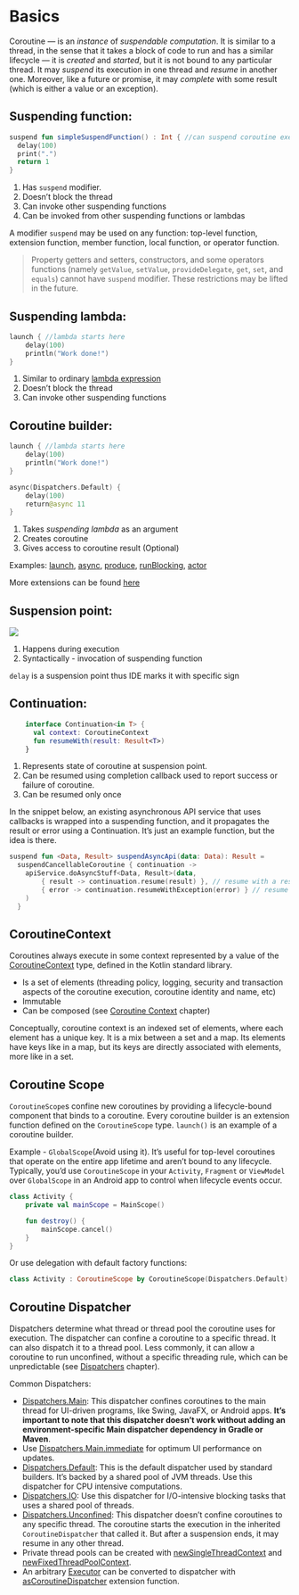 
# Basics

Coroutine — is an *instance* of *suspendable computation*. It is similar to a thread, in the sense that it takes a block of code to run and has a similar lifecycle — it is *created* and *started*, but it is not bound to any particular thread. It may *suspend* its execution in one thread and *resume* in another one. Moreover, like a future or promise, it may *complete* with some result (which is either a value or an exception).

## **Suspending function:**

```kotlin
suspend fun simpleSuspendFunction() : Int { //can suspend coroutine execution
  delay(100)
  print(".")
  return 1
}
```

1. Has `suspend` modifier.
2. Doesn’t block the thread
3. Can invoke other suspending functions
4. Can be invoked from other suspending functions or lambdas

A modifier `suspend` may be used on any function: top-level function, extension function, member function, local function, or operator function.

>Property getters and setters, constructors, and some operators functions (namely `getValue`, `setValue`, `provideDelegate`, `get`, `set`, and `equals`) cannot have `suspend` modifier. These restrictions may be lifted in the future.

## **Suspending lambda:**

```kotlin
launch { //lambda starts here
    delay(100)
    println("Work done!")
}
```

1. Similar to ordinary [lambda expression](https://kotlinlang.org/docs/reference/lambdas.html)
2. Doesn’t block the thread
3. Can invoke other suspending functions

## **Coroutine builder:**

```kotlin
launch { //lambda starts here
    delay(100)
    println("Work done!")
}
```

```kotlin
async(Dispatchers.Default) {
    delay(100)
    return@async 11
}
```
1. Takes *suspending lambda* as an argument
2. Creates coroutine
3. Gives access to coroutine result (Optional)

Examples: [launch](https://kotlin.github.io/kotlinx.coroutines/kotlinx-coroutines-core/kotlinx.coroutines/launch.html), [async](https://kotlin.github.io/kotlinx.coroutines/kotlinx-coroutines-core/kotlinx.coroutines/async.html), [produce](https://kotlin.github.io/kotlinx.coroutines/kotlinx-coroutines-core/kotlinx.coroutines.channels/produce.html), [runBlocking](https://kotlin.github.io/kotlinx.coroutines/kotlinx-coroutines-core/kotlinx.coroutines/run-blocking.html), [actor](https://kotlin.github.io/kotlinx.coroutines/kotlinx-coroutines-core/kotlinx.coroutines.channels/actor.html)

More extensions can be found [here](https://kotlin.github.io/kotlinx.coroutines/kotlinx-coroutines-core/kotlinx.coroutines/-coroutine-scope/)

## **Suspension point:**

![](https://github.com/uptechteam/android-cookbook/blob/chapter/coroutines-basics/Coroutines/Screen%20Shot%202019-12-13%20at%202.57.25%20PM.png)

1. Happens during execution
2. Syntactically - invocation of suspending function

`delay` is a suspension point thus IDE marks it with specific sign

## **Continuation:**
```kotlin
    interface Continuation<in T> {
      val context: CoroutineContext
      fun resumeWith(result: Result<T>)
    }
```
1. Represents state of coroutine at suspension point.
2. Can be resumed using completion callback used to report success or failure of coroutine.
3. Can be resumed only once

In the snippet below, an existing asynchronous API service that uses callbacks is wrapped into a suspending function, and it propagates the result or error using a Continuation. It’s just an example function, but the idea is there.
```kotlin
suspend fun <Data, Result> suspendAsyncApi(data: Data): Result =
  suspendCancellableCoroutine { continuation ->
    apiService.doAsyncStuff<Data, Result>(data,
        { result -> continuation.resume(result) }, // resume with a result
        { error -> continuation.resumeWithException(error) } // resume with an error
    )
  }
```
## CoroutineContext

Coroutines always execute in some context represented by a value of the [CoroutineContext](https://kotlinlang.org/api/latest/jvm/stdlib/kotlin.coroutines/-coroutine-context/) type, defined in the Kotlin standard library.

- Is a set of elements (threading policy, logging, security and transaction aspects of the coroutine execution, coroutine identity and name, etc)
- Immutable
- Can be composed  (see [Coroutine Context](#coroutine-context)  chapter)

Conceptually, coroutine context is an indexed set of elements, where each element has a unique key. It is a mix between a set and a map. Its elements have keys like in a map, but its keys are directly associated with elements, more like in a set. 

## Coroutine Scope

`CoroutineScope`s confine new coroutines by providing a lifecycle-bound component that binds to a coroutine. Every coroutine builder is an extension function defined on the `CoroutineScope` type. `launch()` is an example of a coroutine builder.

Example - `GlobalScope`(Avoid using it). It’s useful for top-level coroutines that operate on the entire app lifetime and aren’t bound to any lifecycle. Typically, you’d use `CoroutineScope` in your `Activity`, `Fragment` or `ViewModel` over `GlobalScope` in an Android app to control when lifecycle events occur.
```kotlin
class Activity {
    private val mainScope = MainScope()

    fun destroy() {
        mainScope.cancel()
    }
}
```
Or use delegation with default factory functions:
```kotlin
class Activity : CoroutineScope by CoroutineScope(Dispatchers.Default) {}
```
## Coroutine Dispatcher

Dispatchers determine what thread or thread pool the coroutine uses for execution. The dispatcher can confine a coroutine to a specific thread. It can also dispatch it to a thread pool. Less commonly, it can allow a coroutine to run unconfined, without a specific threading rule, which can be unpredictable (see [Dispatchers](#dispatchers) chapter).

Common Dispatchers:

- [Dispatchers.Main](https://kotlin.github.io/kotlinx.coroutines/kotlinx-coroutines-core/kotlinx.coroutines/-dispatchers/-main.html): This dispatcher confines coroutines to the main thread for UI-driven programs, like Swing, JavaFX, or Android apps. **It’s important to note that this dispatcher doesn’t work without adding an environment-specific Main dispatcher dependency in Gradle or Maven**.
- Use [Dispatchers.Main.immediate](https://kotlin.github.io/kotlinx.coroutines/kotlinx-coroutines-core/kotlinx.coroutines/-main-coroutine-dispatcher/immediate.html) for optimum UI performance on updates.
- [Dispatchers.Default](https://kotlin.github.io/kotlinx.coroutines/kotlinx-coroutines-core/kotlinx.coroutines/-dispatchers/-default.html): This is the default dispatcher used by standard builders. It’s backed by a shared pool of JVM threads. Use this dispatcher for CPU intensive computations.
- [Dispatchers.IO](https://kotlin.github.io/kotlinx.coroutines/kotlinx-coroutines-core/kotlinx.coroutines/-dispatchers/-i-o.html): Use this dispatcher for I/O-intensive blocking tasks that uses a shared pool of threads.
- [Dispatchers.Unconfined](https://kotlin.github.io/kotlinx.coroutines/kotlinx-coroutines-core/kotlinx.coroutines/-dispatchers/-unconfined.html): This dispatcher doesn’t confine coroutines to any specific thread. The coroutine starts the execution in the inherited `CoroutineDispatcher` that called it. But after a suspension ends, it may resume in any other thread.
- Private thread pools can be created with [newSingleThreadContext](https://kotlin.github.io/kotlinx.coroutines/kotlinx-coroutines-core/kotlinx.coroutines/new-single-thread-context.html) and [newFixedThreadPoolContext](https://kotlin.github.io/kotlinx.coroutines/kotlinx-coroutines-core/kotlinx.coroutines/new-fixed-thread-pool-context.html).
- An arbitrary [Executor](http://docs.oracle.com/javase/8/docs/api/java/util/concurrent/Executor.html) can be converted to dispatcher with [asCoroutineDispatcher](https://kotlin.github.io/kotlinx.coroutines/kotlinx-coroutines-core/kotlinx.coroutines/java.util.concurrent.-executor/as-coroutine-dispatcher.html) extension function.
